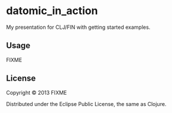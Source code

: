 # datomic_in_action


My presentation for CLJ/FIN with getting started examples.

## Usage

FIXME

## License

Copyright © 2013 FIXME

Distributed under the Eclipse Public License, the same as Clojure.

